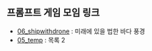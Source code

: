 ## 프롬프트 게임 모임 링크

- [06_shipwithdrone](https://labs.google/fx/tools/whisk/share/4kbkukcqa0000) : 미래에 있을 법한 바다 풍경
- [05_temp]() : 목록 2
